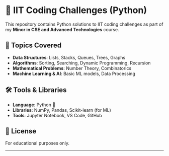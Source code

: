 # 🚀 IIT Coding Challenges (Python)  

This repository contains Python solutions to IIT coding challenges as part of my **Minor in CSE and Advanced Technologies** course.  

## 📌 Topics Covered  
- **Data Structures**: Lists, Stacks, Queues, Trees, Graphs  
- **Algorithms**: Sorting, Searching, Dynamic Programming, Recursion  
- **Mathematical Problems**: Number Theory, Combinatorics  
- **Machine Learning & AI**: Basic ML models, Data Processing  


## 🛠 Tools & Libraries  
- **Language**: Python 🐍  
- **Libraries**: NumPy, Pandas, Scikit-learn (for ML)  
- **Tools**: Jupyter Notebook, VS Code, GitHub  

## 📜 License  
For educational purposes only.  

---
